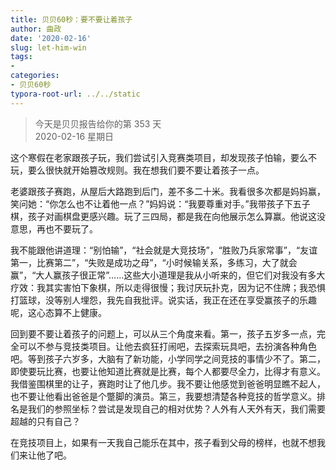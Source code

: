 ```yaml
---
title: 贝贝60秒：要不要让着孩子
author: 曲政
date: '2020-02-16'
slug: let-him-win
tags:
- 
categories:
- 贝贝60秒
typora-root-url: ../../static
---
```

> 今天是贝贝报告给你的第 353 天   
> 2020-02-16 星期日 

这个寒假在老家跟孩子玩，我们尝试引入竞赛类项目，却发现孩子怕输，要么不玩，要么很快就开始篡改规则。我在想我们要不要让着孩子一点。

老婆跟孩子赛跑，从屋后大路跑到后门，差不多二十米。我看很多次都是妈妈赢，笑问她：“你怎么也不让着他一点？”妈妈说：“我要尊重对手。”我带孩子下五子棋，孩子对画棋盘更感兴趣。玩了三四局，都是我在向他展示怎么算赢。他说这没意思，再也不要玩了。

我不能跟他讲道理：“别怕输”，“社会就是大竞技场”，“胜败乃兵家常事”，“友谊第一，比赛第二”，“失败是成功之母”，“小时候输关系，多练习，大了就会赢”，“大人赢孩子很正常”……这些大小道理是我从小听来的，但它们对我没有多大疗效：我其实害怕下象棋，所以走得很慢；我讨厌玩扑克，因为记不住牌；我恐惧打篮球，没等别人埋怨，我先自我批评。说实话，我正在还在享受赢孩子的乐趣呢，这心态算不上健康。

回到要不要让着孩子的问题上，可以从三个角度来看。第一，孩子五岁多一点，完全可以不参与竞技类项目。让他去疯狂打闹吧，去探索玩具吧，去扮演各种角色吧。等到孩子六岁多，大脑有了新功能，小学同学之间竞技的事情少不了。第二，即使要玩比赛，也要让他知道比赛就是比赛，每个人都要尽全力，比得才有意义。我借鉴围棋里的让子，赛跑时让了他几步。我不要让他感觉到爸爸明显瞧不起人，也不要让他看出爸爸是个蹩脚的演员。第三，我要想清楚各种竞技的哲学意义。排名是我们的参照坐标？尝试是发现自己的相对优势？人外有人天外有天，我们需要超越的只有自己？

在竞技项目上，如果有一天我自己能乐在其中，孩子看到父母的榜样，也就不想我们来让他了吧。
